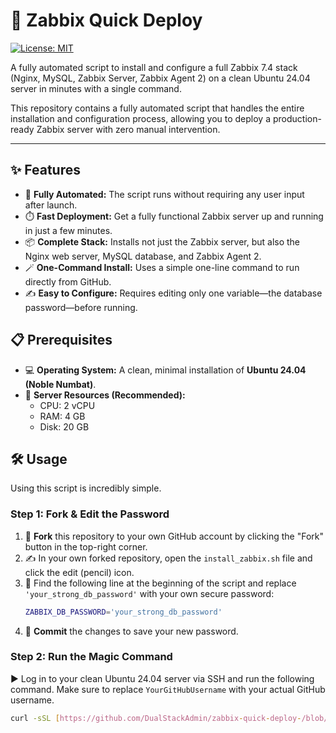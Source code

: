 # 🚀 Zabbix Quick Deploy

[![License: MIT](https://img.shields.io/badge/License-MIT-yellow.svg)](https://opensource.org/licenses/MIT)

A fully automated script to install and configure a full Zabbix 7.4 stack (Nginx, MySQL, Zabbix Server, Zabbix Agent 2) on a clean Ubuntu 24.04 server in minutes with a single command.

This repository contains a fully automated script that handles the entire installation and configuration process, allowing you to deploy a production-ready Zabbix server with zero manual intervention.

---

## ✨ Features

* 🤖 **Fully Automated:** The script runs without requiring any user input after launch.
* ⏱️ **Fast Deployment:** Get a fully functional Zabbix server up and running in just a few minutes.
* 📦 **Complete Stack:** Installs not just the Zabbix server, but also the Nginx web server, MySQL database, and Zabbix Agent 2.
* 🪄 **One-Command Install:** Uses a simple one-line command to run directly from GitHub.
* ✍️ **Easy to Configure:** Requires editing only one variable—the database password—before running.

## 📋 Prerequisites

* 💻 **Operating System:** A clean, minimal installation of **Ubuntu 24.04 (Noble Numbat)**.
* 💾 **Server Resources (Recommended):**
    * CPU: 2 vCPU
    * RAM: 4 GB
    * Disk: 20 GB

## 🛠️ Usage

Using this script is incredibly simple.

### Step 1: Fork & Edit the Password

1.  🍴 **Fork** this repository to your own GitHub account by clicking the "Fork" button in the top-right corner.
2.  ✍️ In your own forked repository, open the `install_zabbix.sh` file and click the edit (pencil) icon.
3.  🔐 Find the following line at the beginning of the script and replace `'your_strong_db_password'` with your own secure password:
    ```bash
    ZABBIX_DB_PASSWORD='your_strong_db_password'
    ```
4.  💾 **Commit** the changes to save your new password.

### Step 2: Run the Magic Command

▶️ Log in to your clean Ubuntu 24.04 server via SSH and run the following command. Make sure to replace `YourGitHubUsername` with your actual GitHub username.

```bash
curl -sSL [https://github.com/DualStackAdmin/zabbix-quick-deploy-/blob/main/install_zabbix.sh](https://raw.githubusercontent.com/YourGitHubUsername/zabbix-quick-deploy/main/install_zabbix.sh) | sudo bash
